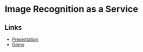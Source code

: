 # Image Recognition as a Service

## Links
* [Presentation](https://goo.gl/nykAkW)
* [Demo](https://goo.gl/pU1c9a)